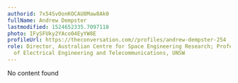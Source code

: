 ```yaml
---
authorid: 7x54SvOonKOCAU8Maw8Ak0
fullName: Andrew Dempster
lastmodified: 1524652335.7097118
photo: IFySFUky2YAco04EyYW8E
profileUrl: https://theconversation.com//profiles/andrew-dempster-254
role: Director, Australian Centre for Space Engineering Research; Professor, School
  of Electrical Engineering and Telecommunications, UNSW
---
```

No content found